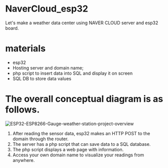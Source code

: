 # NaverCloud_esp32
Let's make a weather data center using NAVER CLOUD server and esp32 board.

# materials
- esp32
- Hosting server and domain name;
- php script to insert data into SQL and display it on screen
- SQL DB to store data values

# The overall conceptual diagram is as follows.
![ESP32-ESP8266-Gauge-weather-station-project-overview](https://user-images.githubusercontent.com/32832715/120095548-8eff0c00-c161-11eb-9f4c-c899b9f02b3c.png)

1. After reading the sensor data, esp32 makes an HTTP POST to the domain through the router.
2. The server has a php script that can save data to a SQL database.
3. The php script displays a web page with information.
4. Access your own domain name to visualize your readings from anywhere.
